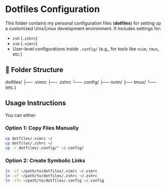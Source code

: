 #  Dotfiles Configuration

This folder contains my personal configuration files (**dotfiles**) for setting up a customized Unix/Linux development environment. It includes settings for:

- `zsh` (`.zshrc`)
- `vim` (`.vimrc`)
- User-level configurations inside `.config/` (e.g., for tools like `nvim`, `tmux`, etc.)

## 📁 Folder Structure

dotfiles/
├── .vimrc
├── .zshrc
└── .config/
├── nvim/
├── tmux/
└── (etc.)


## Usage Instructions

You can either:

### Option 1: Copy Files Manually
```bash
cp dotfiles/.vimrc ~/
cp dotfiles/.zshrc ~/
cp -r dotfiles/.config/* ~/.config/

```
### Option 2: Create Symbolic Links
```bash
ln -sf ~/path/to/dotfiles/.vimrc ~/.vimrc
ln -sf ~/path/to/dotfiles/.zshrc ~/.zshrc
ln -sfn ~/path/to/dotfiles/.config ~/.config
```
